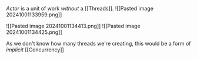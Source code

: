 *Actor* is a unit of work *without* a [[Threads]]. 
![[Pasted image 20241001133959.png]]

![[Pasted image 20241001134413.png]]
![[Pasted image 20241001134425.png]]

As we don't know how many threads we're creating, this would be a form of *implicit* [[Concurrency]]

